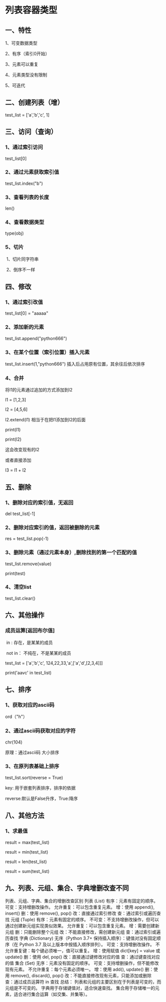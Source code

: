 # 列表容器类型

## 一、特性

1、可变数据类型

2、有序（索引0开始）

3、元素可以重复

4、元素类型没有限制

5、可迭代



## 二、创建列表（增）

test_list = ['a','b','c', 1]



## 三、访问（查询）

### 1、通过索引访问

test_list[0]

### 2、通过元素获取索引值

test_list.index("b")

### 3、查看列表的长度

len()

### 4、查看数据类型

type(obj)

### 5、切片

​	1、切片同字符串

​	2、倒序不一样

## 四、修改

### 1、通过索引改值

test_list[0] = "aaaaa"

### 2、添加新的元素

test_list.append("python666")

### 3、在某个位置（索引位置）插入元素

test_list.insert(1,"python666")		插入后占用原有位置，其余往后依次排序

### 4、合并

将l1的元素通过追加的方式添加到l2

l1 = [1,2,3]

l2 = [4,5,6]

l2.extend(l1)  相当于在把l1添加到l2的后面

print(l1)

print(l2)

这会改变现有的l2

或者直接添加

l3 = l1 + l2

## 五、删除

### 1、删除对应的索引值，无返回

del test_list[-1]

### 2、删除对应索引的值，返回被删除的元素

res = test_list.pop(-1)

### 3、删除元素（通过元素本身）,删除找到的第一个匹配的值

test_list.remove(value)

print(test)

### 4、清空list

test_list.clear()



## 六、其他操作

### 成员运算[返回布尔值]

​		in : 存在，是某某的成员

​		not  in： 不纯在，不是某某的成员

test_list = ['a','b','c', 124,22,33,'a',['a','d',[2,3,4]]]

print('aavc' in test_list)





## 七、排序

### 1、获取对应的ascii码

ord（"h"）

### 2、通过ascii码获取对应的字符

chr(104)

原理：通过ascii码  大小排序





### 3、在原列表基础上排序

test_list.sort(reverse = True)

key: 用于嵌套列表排序，排序的依据

reverse:默认是False升序，True:降序

## 八、其他方法

### 1、求最值

result = max(test_list)

result = min(test_list)

result = len(test_list)

result = sum(test_list)

## 九、列表、元组、集合、字典增删改查不同

列表、元组、字典、集合的增删改查区别
列表 (List)
有序：元素有固定的顺序。
可变：支持增删改操作。
允许重复：可以包含重复元素。
增：使用 append(), insert()
删：使用 remove(), pop()
改：直接通过索引修改
查：通过索引或遍历查找
元组 (Tuple)
有序：元素有固定的顺序。
不可变：不支持增删改操作，但可以通过创建新元组实现类似效果。
允许重复：可以包含重复元素。
增：需要创建新元组
删：只能删除整个元组
改：不能直接修改，需创建新元组
查：通过索引或遍历查找
字典 (Dictionary)
无序（Python 3.7+ 保持插入顺序）：键值对没有固定顺序（在 Python 3.7 及以上版本中按插入顺序排列）。
可变：支持增删改操作。
不允许重复键：每个键必须唯一，值可以重复。
增：使用赋值 dict[key] = value 或 update()
删：使用 del, pop()
改：直接通过键修改对应的值
查：通过键查找对应的值
集合 (Set)
无序：元素没有固定的顺序。
可变：支持增删操作，但不能修改现有元素。
不允许重复：每个元素必须唯一。
增：使用 add(), update()
删：使用 remove(), discard(), pop()
改：不能直接修改现有元素，只能添加或删除
查：通过成员运算符 in 查找
总结：
列表和元组的主要区别在于列表是可变的，而元组是不可变的。
字典用于存储键值对，适合快速查找。
集合用于存储唯一的元素，适合进行集合运算（如交集、并集等）。

